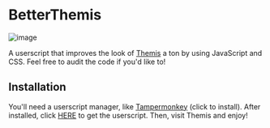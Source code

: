 # BetterThemis

![image](https://user-images.githubusercontent.com/51029895/202859479-42b7504c-a375-4440-8817-5a0f3fb5cb1b.png)

A userscript that improves the look of [Themis](https://themis.ii.uni.wroc.pl/) a ton by using JavaScript and CSS. Feel free to audit the code if you'd like to!

## Installation

You'll need a userscript manager, like [Tampermonkey](https://www.tampermonkey.net/) (click to install).
After installed, click [HERE](https://github.com/GGORG0/better-themis/raw/master/BetterThemis.user.js) to get the userscript.
Then, visit Themis and enjoy!
